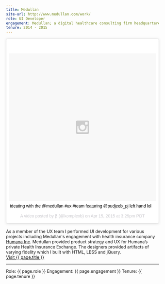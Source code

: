 ```yaml
---
title: Medullan
site-url: http://www.medullan.com/work/
role: UI Developer
engagement: Medullan; a digital healthcare consulting firm headquartered in Massachusetts, USA.
tenure: 2014 - 2015
---
```



<blockquote class="instagram-media" data-instgrm-captioned data-instgrm-version="4" style=" background:#FFF; border:0; border-radius:3px; box-shadow:0 0 1px 0 rgba(0,0,0,0.5),0 1px 10px 0 rgba(0,0,0,0.15); margin: 1px; max-width:658px; padding:0; width:99.375%; width:-webkit-calc(100% - 2px); width:calc(100% - 2px);"><div style="padding:8px;"> <div style=" background:#F8F8F8; line-height:0; margin-top:40px; padding:50% 0; text-align:center; width:100%;"> <div style=" background:url(data:image/png;base64,iVBORw0KGgoAAAANSUhEUgAAACwAAAAsCAMAAAApWqozAAAAGFBMVEUiIiI9PT0eHh4gIB4hIBkcHBwcHBwcHBydr+JQAAAACHRSTlMABA4YHyQsM5jtaMwAAADfSURBVDjL7ZVBEgMhCAQBAf//42xcNbpAqakcM0ftUmFAAIBE81IqBJdS3lS6zs3bIpB9WED3YYXFPmHRfT8sgyrCP1x8uEUxLMzNWElFOYCV6mHWWwMzdPEKHlhLw7NWJqkHc4uIZphavDzA2JPzUDsBZziNae2S6owH8xPmX8G7zzgKEOPUoYHvGz1TBCxMkd3kwNVbU0gKHkx+iZILf77IofhrY1nYFnB/lQPb79drWOyJVa/DAvg9B/rLB4cC+Nqgdz/TvBbBnr6GBReqn/nRmDgaQEej7WhonozjF+Y2I/fZou/qAAAAAElFTkSuQmCC); display:block; height:44px; margin:0 auto -44px; position:relative; top:-22px; width:44px;"></div></div> <p style=" margin:8px 0 0 0; padding:0 4px;"> <a href="https://instagram.com/p/1gyqoLwvO3/" style=" color:#000; font-family:Arial,sans-serif; font-size:14px; font-style:normal; font-weight:normal; line-height:17px; text-decoration:none; word-wrap:break-word;" target="_top">ideating with the @medullan #ux #team featuring @pudjeeb_pj left hand lol</a></p> <p style=" color:#c9c8cd; font-family:Arial,sans-serif; font-size:14px; line-height:17px; margin-bottom:0; margin-top:8px; overflow:hidden; padding:8px 0 7px; text-align:center; text-overflow:ellipsis; white-space:nowrap;">A video posted by β (@komplexb) on <time style=" font-family:Arial,sans-serif; font-size:14px; line-height:17px;" datetime="2015-04-15T22:29:20+00:00">Apr 15, 2015 at 3:29pm PDT</time></p></div></blockquote>
<script async defer src="//platform.instagram.com/en_US/embeds.js"></script>
<br>
As a member of the UX team I performed UI development for various projects including Medullan's engagement with 
health insurance company <a href="www.humana.com" target="_blank">Humana Inc</a>. Medullan provided product strategy and UX for Humana’s private Health Insurance Exchange.
The designers provided artifacts of varying fidelity which I built with HTML, LESS and jQuery.
<br>
<a href="{{ page.site-url }}" title="Visit {{ page.title }}" target="_blank">Visit {{ page.title }}</a>
<hr/>
Role: {{ page.role }}  
Engagement: {{ page.engagement }}  
Tenure: {{ page.tenure }}